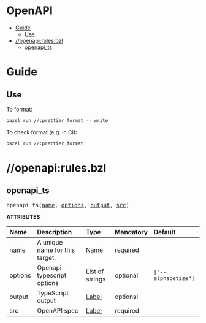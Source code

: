 # OpenAPI

<!-- START doctoc generated TOC please keep comment here to allow auto update -->
<!-- DON'T EDIT THIS SECTION, INSTEAD RE-RUN doctoc TO UPDATE -->

- [Guide](#guide)
  - [Use](#use)
- [//openapi:rules.bzl](#openapirulesbzl)
  - [openapi_ts](#openapi_ts)

<!-- END doctoc generated TOC please keep comment here to allow auto update -->

# Guide

## Use

To format:

```sh
bazel run //:prettier_format -- write
```

To check format (e.g. in CI):

```sh
bazel run //:prettier_format
```

# //openapi:rules.bzl

<!-- Generated with Stardoc: http://skydoc.bazel.build -->

<a id="openapi_ts"></a>

## openapi_ts

<pre>
openapi_ts(<a href="#openapi_ts-name">name</a>, <a href="#openapi_ts-options">options</a>, <a href="#openapi_ts-output">output</a>, <a href="#openapi_ts-src">src</a>)
</pre>

**ATTRIBUTES**

| Name                                   | Description                    | Type                                                                | Mandatory | Default                        |
| :------------------------------------- | :----------------------------- | :------------------------------------------------------------------ | :-------- | :----------------------------- |
| <a id="openapi_ts-name"></a>name       | A unique name for this target. | <a href="https://bazel.build/concepts/labels#target-names">Name</a> | required  |                                |
| <a id="openapi_ts-options"></a>options | Openapi-typescript options     | List of strings                                                     | optional  | <code>["--alphabetize"]</code> |
| <a id="openapi_ts-output"></a>output   | TypeScript output              | <a href="https://bazel.build/concepts/labels">Label</a>             | optional  |                                |
| <a id="openapi_ts-src"></a>src         | OpenAPI spec                   | <a href="https://bazel.build/concepts/labels">Label</a>             | required  |                                |
